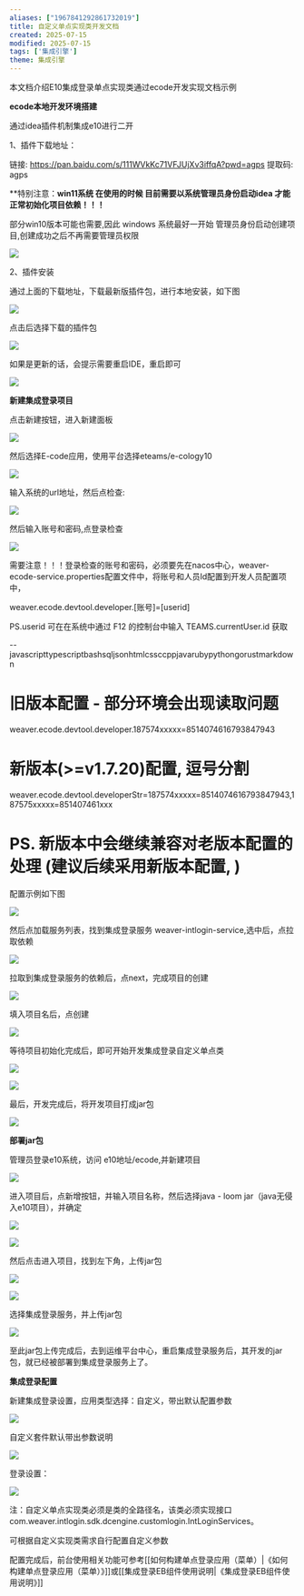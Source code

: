 ```yaml
---
aliases: ["1967841292861732019"]
title: 自定义单点实现类开发文档
created: 2025-07-15
modified: 2025-07-15
tags: ['集成引擎']
theme: 集成引擎
---
```


本文档介绍E10集成登录单点实现类通过ecode开发实现文档示例

**ecode本地开发环境搭建**

通过idea插件机制集成e10进行二开

1、插件下载地址：

链接: <https://pan.baidu.com/s/111WVkKc71VFJUjXv3iffqA?pwd=agps> 提取码: agps

**特别注意：**win11系统 在使用的时候 目前需要以系统管理员身份启动idea 才能正常初始化项目依赖！！！**

部分win10版本可能也需要,因此 windows 系统最好一开始 管理员身份启动创建项目,创建成功之后不再需要管理员权限

![](2182c682c2e898ae774bf82c129f2d14.jpg)

2、插件安装

通过上面的下载地址，下载最新版插件包，进行本地安装，如下图

![](be92c904025a3080f9f8f48043a69e87.jpg)

点击后选择下载的插件包

![](d2031dfca90de74cd98f686e2db0663e.jpg)

如果是更新的话，会提示需要重启IDE，重启即可

![](35aa16cd0149fc7072d2e25eaf282ebd.jpg)

**新建集成登录项目**

点击新建按钮，进入新建面板

![](464657034b1521d361d676f7514a9b66.jpg)

然后选择E-code应用，使用平台选择eteams/e-cology10

![](efd5ea4636b3a444d3f768cc11eb5c75.jpg)

输入系统的url地址，然后点检查:

![](31064caa180f3fefa4790ed611b54096.jpg)

然后输入账号和密码,点登录检查

![](2ba4e3f4198e0d1d1f77549e1cdf6360.jpg)

需要注意！！！登录检查的账号和密码，必须要先在nacos中心，weaver-ecode-service.properties配置文件中，将账号和人员Id配置到开发人员配置项中，

weaver.ecode.devtool.developer.[账号]=[userid]

PS.userid 可在在系统中通过 F12 的控制台中输入 TEAMS.currentUser.id 获取

--javascripttypescriptbashsqljsonhtmlcssccppjavarubypythongorustmarkdown

# 旧版本配置 - 部分环境会出现读取问题

weaver.ecode.devtool.developer.187574xxxxx=8514074616793847943

# 新版本(>=v1.7.20)配置, 逗号分割

weaver.ecode.devtool.developerStr=187574xxxxx=8514074616793847943,187575xxxxx=851407461xxx

# PS. 新版本中会继续兼容对老版本配置的处理 (建议后续采用新版本配置, )

配置示例如下图

![](13c73292e33a7867e8dbf51d114f59f7.jpg)

然后点加载服务列表，找到集成登录服务 weaver-intlogin-service,选中后，点拉取依赖

![](81f5c80a267da15cff85144207149433.jpg)

拉取到集成登录服务的依赖后，点next，完成项目的创建

![](7d97b076abdaed52ffdc55678b405f39.jpg)

填入项目名后，点创建

![](c670514ce6a43d2adab732de14a961b9.jpg)

等待项目初始化完成后，即可开始开发集成登录自定义单点类

![](99a6b44354b5fd5d55e759c9ce7fcf44.jpg)

![](7581bd2f3a93b9f8c51bb4cb6783fcfc.jpg)

最后，开发完成后，将开发项目打成jar包

![](4cedd835be400b2ea2c654522fbf5f20.jpg)

**部署jar包**

管理员登录e10系统，访问 e10地址/ecode,并新建项目

![](9375a8957f87076298cd0af8d85c9cb8.jpg)

进入项目后，点新增按钮，并输入项目名称，然后选择java - loom jar（java无侵入e10项目），并确定

![](389ba3bc890b23022961ee9ab01e756c.jpg)

![](614d0b4cc5a0392bd627762a5d60e822.jpg)

然后点击进入项目，找到左下角，上传jar包

![](c0e7fdbb6ff6f6cddf03bb0f78da86bb.jpg)

![](ae80089667b4417573efa8133236db75.jpg)

选择集成登录服务，并上传jar包

![](13fba44912c8cda4da27b8511502f5c2.jpg)

至此jar包上传完成后，去到运维平台中心，重启集成登录服务后，其开发的jar包，就已经被部署到集成登录服务上了。

**集成登录配置**

新建集成登录设置，应用类型选择：自定义，带出默认配置参数

![](0d0b0a6e8b86e337d6f7746e7531cfca.jpg)

自定义套件默认带出参数说明

![](add23bf68b7f09968be820d612044c8e.jpg)

登录设置：

![](03b7b0403d0845029fab8e1a719a8ed2.jpg)

注：自定义单点实现类必须是类的全路径名，该类必须实现接口com.weaver.intlogin.sdk.dcengine.customlogin.IntLoginServices。

可根据自定义实现类需求自行配置自定义参数

配置完成后，前台使用相关功能可参考[[如何构建单点登录应用（菜单）|《如何构建单点登录应用（菜单）》]]或[[集成登录EB组件使用说明|《集成登录EB组件使用说明》]]
